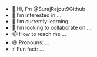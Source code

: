 - 👋 Hi, I’m @SurajRajput9Github
- 👀 I’m interested in ...
- 🌱 I’m currently learning ...
- 💞️ I’m looking to collaborate on ...
- 📫 How to reach me ...
- 😄 Pronouns: ...
- ⚡ Fun fact: ...

<!---
SurajRajput9Github/SurajRajput9Github is a ✨ special ✨ repository because its `README.md` (this file) appears on your GitHub profile.
You can click the Preview link to take a look at your changes.
--->
